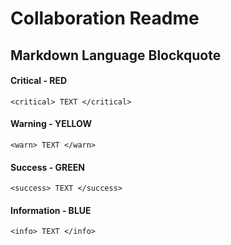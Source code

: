 # Collaboration Readme

## Markdown Language Blockquote

#### Critical - RED
` <critical> TEXT </critical> `
#### Warning - YELLOW
` <warn> TEXT </warn> `
#### Success - GREEN
` <success> TEXT </success> `
#### Information - BLUE
` <info> TEXT </info> `